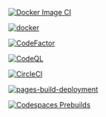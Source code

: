 [![Docker Image CI](https://github.com/profjordanov/githubcards/actions/workflows/docker-image.yml/badge.svg)](https://github.com/profjordanov/githubcards/actions/workflows/docker-image.yml)

[![docker](https://img.shields.io/badge/Docker-2CA5E0?style=for-the-badge&logo=docker&logoColor=white)](https://hub.docker.com/r/profjordanov/githubcards)

[![CodeFactor](https://www.codefactor.io/repository/github/profjordanov/githubcards/badge/master)](https://www.codefactor.io/repository/github/profjordanov/githubcards/overview/master)

[![CodeQL](https://github.com/profjordanov/githubcards/actions/workflows/codeql-analysis.yml/badge.svg)](https://github.com/profjordanov/githubcards/actions/workflows/codeql-analysis.yml)

[![CircleCI](https://circleci.com/gh/profjordanov/githubcards/tree/master.svg?style=svg)](https://circleci.com/gh/profjordanov/githubcards/tree/master)

[![pages-build-deployment](https://github.com/profjordanov/githubcards/actions/workflows/pages/pages-build-deployment/badge.svg)](https://github.com/profjordanov/githubcards/actions/workflows/pages/pages-build-deployment)

[![Codespaces Prebuilds](https://github.com/profjordanov/githubcards/actions/workflows/codespaces/create_codespaces_prebuilds/badge.svg)](https://github.com/profjordanov/githubcards/actions/workflows/codespaces/create_codespaces_prebuilds)